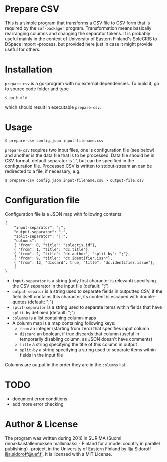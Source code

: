 # Prepare CSV

This is a simple program that transforms a CSV file to CSV form that is required by the `saf-packager` program. Transformation means basically rearranging columns and changing the separator tokens. It is probably useful mainly in the context of University of Eastern
Finland's SoleCRIS to DSpace import -process, but provided here just in case it might provide useful for others.

# Installation

`prepare-csv` is a go-program with no external dependencies. To build it, go to source code folder and type

```
$ go build
```

which should result in executable `prepare-csv`.

# Usage

```
$ prepare-csv config.json input-filename.csv
```

`prepare-csv` requires two input files, one is configuration file (see below) and another is the data file that is to be processed. Data file should be in CSV-format, default separator is ';', but can be specified in the configuration file. Processed CSV is written to stdout-stream an can be redirected to a file, if necessary, e.g.

```
$ prepare-csv config.json input-filename.csv > output-file.csv
```

# Configuration file

Configuration file is a JSON map with following contents:

```
{
    "input-separator": ";",
    "output-separator": ";",
    "split-separator": "||",
    "columns":   [
	{ "from": 0, "title": "solecris.id"},
	{ "from": 1, "title": "dc.title"},
	{ "from": 2, "title": "dc.author", "split-by": ";"},
	{ "from": 9, "title": "dc.identifier.issn"},
    { "from": 12, "discard": true, "title": "dc.identifier.issue"},
    ]
}
```
 * `input-separator` is a string (only first character is relevant) specifying the CSV separator in the input file (default: ";")
 * `output-sepator` is a string used to separate fields in outputted CSV, if the field itself contains this character, its content is escaped with double-quotes (default: ";")
 * `split-separator` is a string used to separate items within fields that have `split-by` definied (default: ";")
 * `columns` is a list containing column-maps
 * A column map is a map containing following keys:
   * `from` an integer (starting from zero) that specifies input column
   * `discard` an boolean, if true discards that column (useful in temporarily disabling column, as JSON doesn't have comments)
   * `title` a string specifying the title of this column in output
   * `split-by` a string specifying a string used to separate items within fields in the input file

Columns are output in the order they are in the `columns` list.

# TODO

 * document error conditions
 * add more error checking

# Author & License

The program was written during 2016 in SURIMA (Suomi rinnakkaistallennuksen mallimaaksi - Finland for a model country in parallel publishing) -project, in the University of Eastern Finland by Ilja Sidoroff <ilja.sidoroff@uef.fi>. It is licensed with a MIT License.
